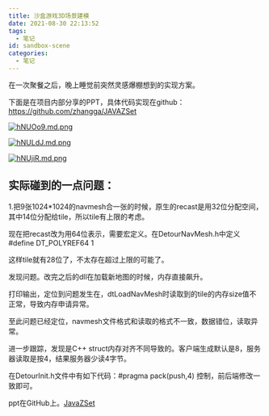 ```yaml
---
title: 沙盒游戏3D场景建模
date: 2021-08-30 22:13:52
tags:
  - 笔记
id: sandbox-scene
categories:
  - 笔记
---
```


在一次聚餐之后，晚上睡觉前突然灵感爆棚想到的实现方案。

下面是在项目内部分享的PPT，具体代码实现在github：https://github.com/zhangga/JAVAZSet

[![hNUOo9.md.png](https://z3.ax1x.com/2021/08/30/hNUOo9.md.png)](https://imgtu.com/i/hNUOo9)

[![hNULdJ.md.png](https://z3.ax1x.com/2021/08/30/hNULdJ.md.png)](https://imgtu.com/i/hNULdJ)

[![hNUjiR.md.png](https://z3.ax1x.com/2021/08/30/hNUjiR.md.png)](https://imgtu.com/i/hNUjiR)

## 实际碰到的一点问题：

1.把9张1024*1024的navmesh合一张的时候，原生的recast是用32位分配空间，其中14位分配给tile，所以tile有上限的考虑。

现在把recast改为用64位表示，需要宏定义。在DetourNavMesh.h中定义 #define DT_POLYREF64 1

这样tile就有28位了，不太存在超过上限的可能了。

发现问题。改完之后的dll在加载新地图的时候，内存直接飙升。

打印输出，定位到问题发生在，dtLoadNavMesh时读取到的tile的内存size值不正常，导致内存申请异常。

至此问题已经定位，navmesh文件格式和读取的格式不一致，数据错位，读取异常。

进一步跟踪，发现是C++ struct内存对齐不同导致的。客户端生成默认是8，服务器读取是按4，结果服务器少读4字节。

在DetourInit.h文件中有如下代码：#pragma pack(push,4) 控制，前后端修改一致即可。

ppt在GitHub上。[JavaZSet](https://github.com/zhangga/JAVAZSet)
